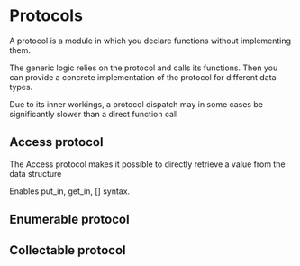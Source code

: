 # Protocols

A protocol is a module in which you declare functions without implementing them.

The generic logic relies on the protocol and calls its functions. Then you can provide a concrete implementation of the protocol for different data types.



Due to its inner workings, a protocol dispatch may in some cases be significantly slower than a direct function call


## Access protocol
The Access protocol makes it possible to directly retrieve a value from the data structure

Enables put_in, get_in, [] syntax.

## Enumerable protocol

## Collectable protocol
